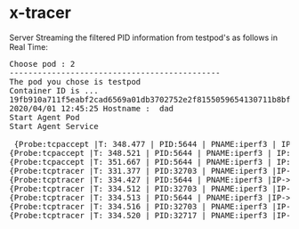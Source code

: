 # x-tracer

Server Streaming the filtered PID information from testpod's as follows in Real Time:

<pre>
Choose pod : 2
---------------------------------------------
The pod you chose is testpod
Container ID is ...
19fb910a711f5eabf2cad6569a01db3702752e2f8155059654130711b8bf2c8f
2020/04/01 12:45:25 Hostname :  dad
Start Agent Pod
Start Agent Service

 {Probe:tcpaccept |T: 348.477 | PID:5644 | PNAME:iperf3 | IP:6 | RADDR:::ffff:127.0.0.1 | RPORT:45952 | LADDR:::ffff:127.0.0.1 | LPORT:6001
{Probe:tcpaccept |T: 348.521 | PID:5644 | PNAME:iperf3 | IP:6 | RADDR:::ffff:127.0.0.1 | RPORT:45954 | LADDR:::ffff:127.0.0.1 | LPORT:6001
{Probe:tcpaccept |T: 351.667 | PID:5644 | PNAME:iperf3 | IP:6 | RADDR:::ffff:127.0.0.1 | RPORT:45978 | LADDR:::ffff:127.0.0.1 | LPORT:6001
{Probe:tcptracer |T: 331.377 | PID:32703 | PNAME:iperf3 |IP->4 | SADDR:127.0.0.1 | DADDR:127.0.0.1 | SPORT:45848 | DPORT:6001
{Probe:tcptracer |T: 334.427 | PID:5644 | PNAME:iperf3 |IP->6 | SADDR:[::] | DADDR:[0:ffff:7f00:1::] | SPORT:0 | DPORT:65535
{Probe:tcptracer |T: 334.512 | PID:32703 | PNAME:iperf3 |IP->4 | SADDR:127.0.0.1 | DADDR:127.0.0.1 | SPORT:45848 | DPORT:6001
{Probe:tcptracer |T: 334.513 | PID:5644 | PNAME:iperf3 |IP->6 | SADDR:[::] | DADDR:[0:ffff:7f00:1::] | SPORT:0 | DPORT:65535
{Probe:tcptracer |T: 334.516 | PID:32703 | PNAME:iperf3 |IP->4 | SADDR:127.0.0.1 | DADDR:127.0.0.1 | SPORT:45846 | DPORT:6001
{Probe:tcptracer |T: 334.520 | PID:32717 | PNAME:iperf3 |IP->4 | SADDR:127.0.0.1 | DADDR:127.0.0.1 | SPORT:45864 | DPORT:6001
</pre>
